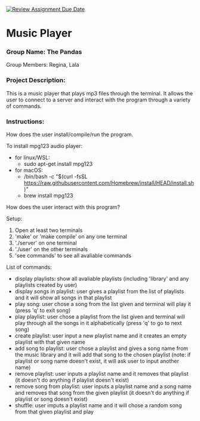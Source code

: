[![Review Assignment Due Date](https://classroom.github.com/assets/deadline-readme-button-24ddc0f5d75046c5622901739e7c5dd533143b0c8e959d652212380cedb1ea36.svg)](https://classroom.github.com/a/SQs7pKlr)
# Music Player

### Group Name: The Pandas
Group Members: Regina, Lala
       
### Project Description:

This is a music player that plays mp3 files through the terminal. It allows the user to connect to a server and interact with the program through a variety of commands.
  
### Instructions:

How does the user install/compile/run the program.

To install mpg123 audio player:
- for linux/WSL:
  - sudo apt-get install mpg123
- for macOS:
  - /bin/bash -c "$(curl -fsSL https://raw.githubusercontent.com/Homebrew/install/HEAD/install.sh)"
  - brew install mpg123

How does the user interact with this program?

Setup:
1. Open at least two terminals
2. 'make' or 'make compile' on any one terminal
3. './server' on one terminal
4. './user' on the other terminals
5. 'see commands' to see all avaliable commands

List of commands: 
- display playlists: show all avaliable playlists (including 'library' and any playlists created by user)
- display songs in playlist: user gives a playlist from the list of playlists and it will show all songs in that playlist
- play song: user chose a song from the list given and terminal will play it (press 'q' to exit song)
- play playlist: user chose a playlist from the list given and terminal will play through all the songs in it alphabetically (press 'q' to go to next song)
- create playlist: user input a new playlist name and it creates an empty playlist with that given name
- add song to playlist: user chose a playlist and gives a song name from the music library and it will add that song to the chosen playlist (note: if playlist or song name doesn't exist, it will ask user to input another name)
- remove playlist: user inputs a playlist name and it removes that playlist (it doesn't do anything if playlist doesn't exist)
- remove song from playlist: user inputs a playlist name and a song name and removes that song from the given playlist (it doesn't do anything if playlist or song doesn't exist)
- shuffle: user imputs a playlist name and it will chose a random song from that given playlist and play
